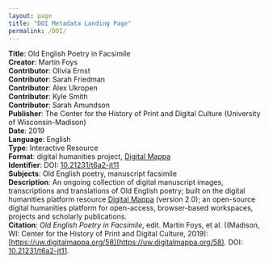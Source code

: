 ```yaml
---
layout: page
title: "DOI Metadata Landing Page"
permalink: /DOI/
---
```

<b>Title</b>: Old English Poetry in Facsimile<br/>
<b>Creator</b>: Martin Foys<br/>
<b>Contributor</b>: Olivia Ernst<br/>
<b>Contributor</b>: Sarah Friedman<br/>
<b>Contributor</b>: Alex Ukropen<br/>
<b>Contributor</b>: Kyle Smith<br/>
<b>Contributor</b>: Sarah Amundson<br/>
<b>Publisher</b>: The Center for the History of Print and Digital Culture (University of Wisconsin-Madison)<br/>
<b>Date</b>: 2019<br/>
<b>Language</b>: English<br/>
<b>Type</b>: Interactive Resource<br/>
<b>Format</b>: digital humanities project, [Digital Mappa](https://www.digitalmappa.org)<br/>
<b>Identifier</b>: DOI: [10.21231/t6a2-jt11](https://maxgray20.github.io/oepfac/)<br/>
<b>Subjects</b>: Old English poetry, manuscript facsimile<br/>
<b>Description</b>: An ongoing collection of digital manuscript images, transcriptions and translations of Old English poetry; built on the digital humanities platform resource [Digital Mappa](https://www.digitalmappa.org) (version 2.0); an open-source digital humanities platform for open-access, browser-based workspaces, projects and scholarly publications.<br/>
<b>Citation</b>: <i>Old English Poetry in Facsimile</i>, edit. Martin Foys, et al. ((Madison, WI: Center for the History of Print and Digital Culture, 2019): [https://uw.digitalmappa.org/58](https://uw.digitalmappa.org/58). DOI: [10.21231/t6a2-jt11](https://maxgray20.github.io/oepfac/).<br/>
